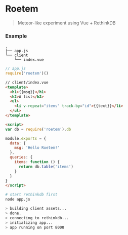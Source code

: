 # Roetem

> Meteor-like experiment using Vue + RethinkDB

### Example

```
.
├── app.js
└── client
    └── index.vue
```

``` js
// app.js
require('roetem')()
```

``` html
// client/index.vue
<template>
  <h1>{{msg}}</h1>
  <h2>A list</h2>
  <ul>
    <li v-repeat="items" track-by="id">{{text}}</li>
  </ul>
</template>

<script>
var db = require('roetem').db

module.exports = {
  data: {
    msg: 'Hello Roetem!'
  },
  queries: {
    items: function () {
      return db.table('items')
    }
  }
}
</script>
```

``` bash
# start rethinkdb first
node app.js

> building client assets...
> done.
> connecting to rethinkdb...
> initializing app...
> app running on port 8000
```